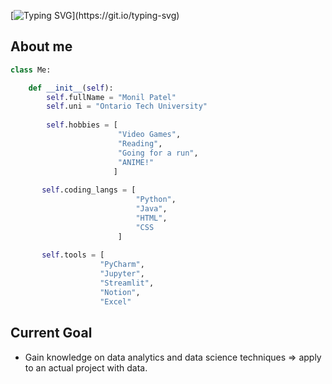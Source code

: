 
<!---
L1nom/L1nom is a ✨ special ✨ repository because its `README.md` (this file) appears on your GitHub profile.
You can click the Preview link to take a look at your changes.
--->

[![Typing SVG](https://readme-typing-svg.herokuapp.com?color=%2336BCF7&center=true&vCenter=true&lines=Hi%2C+I'm+Monil!)](https://git.io/typing-svg)

## About me
```python
class Me:

    def __init__(self):
        self.fullName = "Monil Patel"
        self.uni = "Ontario Tech University"
        
        self.hobbies = [
                        "Video Games",
                        "Reading",
                        "Going for a run",
                        "ANIME!"
                       ]
       
       self.coding_langs = [
                            "Python",
                            "Java", 
                            "HTML",
                            "CSS
                        ]
                        
       self.tools = [
                    "PyCharm",
                    "Jupyter",
                    "Streamlit",
                    "Notion",
                    "Excel"


```

## Current Goal
 * Gain knowledge on data analytics and data science techniques => apply to an actual project with data.

 

